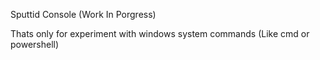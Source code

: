 Sputtid Console (Work In Porgress)

Thats only for experiment with windows system commands (Like cmd or powershell)
